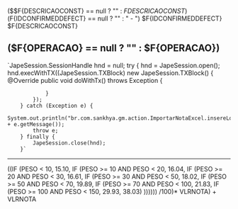 ($$F{DESCRICAOCONST} == null ? "" : $F{DESCRICAOCONST})
($F{IDCONFIRMEDDEFECT} == null ? "" : " - ")
$F{IDCONFIRMEDDEFECT}
$F{DESCRICAOCONST}


($F{OPERACAO} == null ? "" : $F{OPERACAO})
---
`JapeSession.SessionHandle hnd = null;
        try {
            hnd = JapeSession.open();
            hnd.execWithTX((JapeSession.TXBlock) new JapeSession.TXBlock() {
                @Override
                public void doWithTx() throws Exception {
				
				}
            });
        } catch (Exception e) {
            System.out.println("br.com.sankhya.gm.action.ImportarNotaExcel.insereLogImportacao()" + e.getMessage());
            throw e;
        } finally {
            JapeSession.close(hnd);
        }`
---

((IF (PESO < 10, 15.10,
 IF (PESO >= 10 AND PESO < 20, 16.04,
   IF (PESO >= 20 AND PESO < 30, 16.61,
    IF (PESO >= 30 AND PESO < 50, 18.02,
     IF (PESO >= 50 AND PESO < 70, 19.89,
      IF (PESO >= 70 AND PESO < 100, 21.83,
       IF (PESO >= 100 AND PESO < 150, 29.93, 38.03)
)))))) /100)* VLRNOTA) + VLRNOTA

